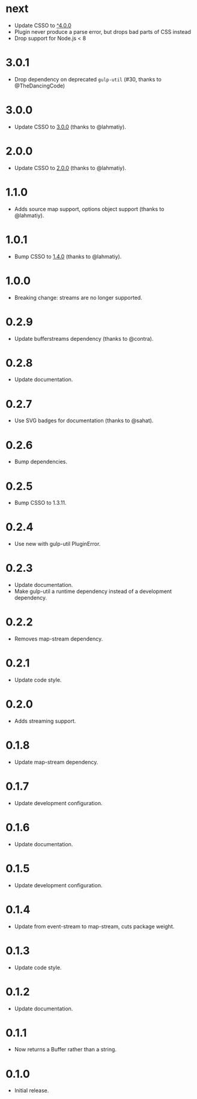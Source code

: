 # next

* Update CSSO to [^4.0.0](https://github.com/css/csso/releases/tag/v4.0.0)
* Plugin never produce a parse error, but drops bad parts of CSS instead
* Drop support for Node.js < 8

# 3.0.1

* Drop dependency on deprecated `gulp-util` (#30, thanks to @TheDancingCode)

# 3.0.0

* Update CSSO to [3.0.0](https://github.com/css/csso/releases/tag/v3.0.0) (thanks to @lahmatiy).

# 2.0.0

* Update CSSO to [2.0.0](https://github.com/css/csso/releases/tag/v2.0.0) (thanks to @lahmatiy).

# 1.1.0

* Adds source map support, options object support (thanks to @lahmatiy).

# 1.0.1

* Bump CSSO to [1.4.0](https://github.com/css/csso/releases/tag/v1.4.0) (thanks to @lahmatiy).

# 1.0.0

* Breaking change: streams are no longer supported.

# 0.2.9

* Update bufferstreams dependency (thanks to @contra).

# 0.2.8

* Update documentation.

# 0.2.7

* Use SVG badges for documentation (thanks to @sahat).

# 0.2.6

* Bump dependencies.

# 0.2.5

* Bump CSSO to 1.3.11.

# 0.2.4

* Use new with gulp-util PluginError.

# 0.2.3

* Update documentation.
* Make gulp-util a runtime dependency instead of a development dependency.

# 0.2.2

* Removes map-stream dependency.

# 0.2.1

* Update code style.

# 0.2.0

* Adds streaming support.

# 0.1.8

* Update map-stream dependency.

# 0.1.7

* Update development configuration.

# 0.1.6

* Update documentation.

# 0.1.5

* Update development configuration.

# 0.1.4

* Update from event-stream to map-stream, cuts package weight.

# 0.1.3

* Update code style.

# 0.1.2

* Update documentation.

# 0.1.1

* Now returns a Buffer rather than a string.

# 0.1.0

* Initial release.

